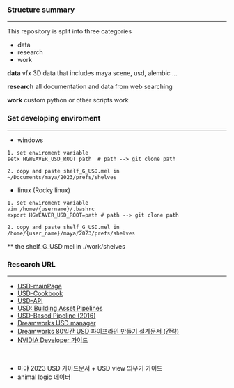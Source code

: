 ### Structure summary
--- 

This repository is split into three categories

- data
- research
- work 

**data** vfx 3D data that includes maya scene, usd, alembic ...

**research** all documentation and data from web searching

**work** custom python or other scripts work




### Set developing enviroment
---

- windows
```
1. set enviroment variable
setx HGWEAVER_USD_ROOT path  # path --> git clone path

2. copy and paste shelf_G_USD.mel in ~/Documents/maya/2023/prefs/shelves 
```
- linux (Rocky linux)
```
1. set enviroment variable
vim /home/{username}/.bashrc
export HGWEAVER_USD_ROOT=path # path --> git clone path

2. copy and paste shelf_G_USD.mel in /home/{user_name}/maya/2023/prefs/shelves 
```
** the shelf_G_USD.mel in ./work/shelves


### Research URL
---

- [USD-mainPage](https://graphics.pixar.com/usd/release/index.html)
- [USD-Cookbook](https://github.com/ColinKennedy/USD-Cookbook)
- [USD-API](https://graphics.pixar.com/usd/release/api/index.html)
- [USD: Building Asset Pipelines](https://vimeo.com/211022588)
- [USD-Based Pipeline (2016)](https://vimeo.com/188191100)
- [Dreamworks USD manager](http://www.usdmanager.org/index.html)
- [Dreamworks 80일간 USD 파이프라인 만들기 설계문서 (간략)](https://research.dreamworks.com/wp-content/uploads/2020/01/Zero-to-USD-with-notes.pdf)
- [NVIDIA Developer 가이드](https://developer.nvidia.com/usd#sample)

</br>

- 마야 2023 USD 가이드문서 + USD view 띄우기 가이드
- animal logic 데이터